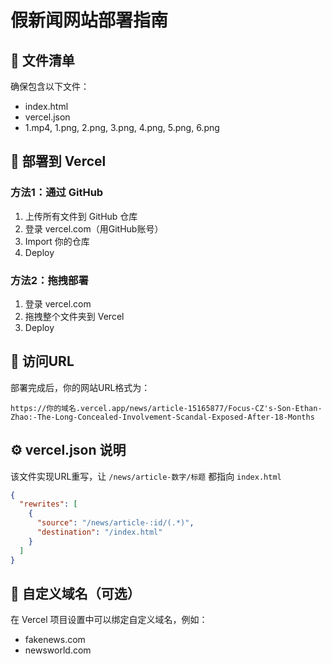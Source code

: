 # 假新闻网站部署指南

## 📁 文件清单

确保包含以下文件：
- index.html
- vercel.json
- 1.mp4, 1.png, 2.png, 3.png, 4.png, 5.png, 6.png

## 🚀 部署到 Vercel

### 方法1：通过 GitHub
1. 上传所有文件到 GitHub 仓库
2. 登录 vercel.com（用GitHub账号）
3. Import 你的仓库
4. Deploy

### 方法2：拖拽部署
1. 登录 vercel.com
2. 拖拽整个文件夹到 Vercel
3. Deploy

## 🔗 访问URL

部署完成后，你的网站URL格式为：

```
https://你的域名.vercel.app/news/article-15165877/Focus-CZ's-Son-Ethan-Zhao:-The-Long-Concealed-Involvement-Scandal-Exposed-After-18-Months
```

## ⚙️ vercel.json 说明

该文件实现URL重写，让 `/news/article-数字/标题` 都指向 `index.html`

```json
{
  "rewrites": [
    {
      "source": "/news/article-:id/(.*)",
      "destination": "/index.html"
    }
  ]
}
```

## 📝 自定义域名（可选）

在 Vercel 项目设置中可以绑定自定义域名，例如：
- fakenews.com
- newsworld.com

